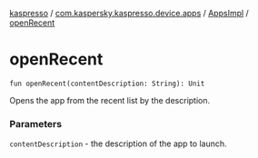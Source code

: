 [kaspresso](../../index.md) / [com.kaspersky.kaspresso.device.apps](../index.md) / [AppsImpl](index.md) / [openRecent](./open-recent.md)

# openRecent

`fun openRecent(contentDescription: String): Unit`

Opens the app from the recent list by the description.

### Parameters

`contentDescription` - the description of the app to launch.